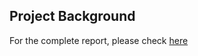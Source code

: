 ## Project Background



For the complete report, please check [here](https://drive.google.com/file/d/1UEbXcJ4DlERAgiLtkVUH6C-e4mdvUhOP/view?usp=sharing)
 
